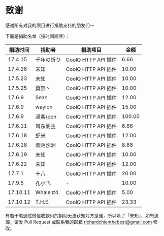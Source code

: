 # 致谢

感谢所有对我的项目进行捐助支持的朋友们～

下面是捐助名单（按时间顺序）：

| 捐助时间 | 捐助者 | 捐助项目 | 金额 |
| ------- | ------ | ------- | ---- |
| 17.4.15 | 千年の祈り | CoolQ HTTP API 插件 | 6.66 |
| 17.4.28 | 未知 | CoolQ HTTP API 插件 | 10.00 |
| 17.5.23 | 未知 | CoolQ HTTP API 插件 | 10.00 |
| 17.5.25 | 莫奈丶 | CoolQ HTTP API 插件 | 10.00 |
| 17.6.9 | Sean | CoolQ HTTP API 插件 | 12.00 |
| 17.6.9 | waylon | CoolQ HTTP API 插件 | 15.00 |
| 17.6.9 | 濄客/pch | CoolQ HTTP API 插件 | 100.00 |
| 17.6.11 | 耳东阁主 | CoolQ HTTP API 插件 | 6.66 |
| 17.6.18 | 虾米 | CoolQ HTTP API 插件 | 12.00 |
| 17.6.18 | 紫陌沙洲 | CoolQ HTTP API 插件 | 8.88 |
| 17.6.19 | 未知 | CoolQ HTTP API 插件 | 10.00 |
| 17.6.22 | 未知 | CoolQ HTTP API 插件 | 12.00 |
| 17.7.1 | 十八 | CoolQ HTTP API 插件 | 20.00 |
| 17.9.5 | 孔小飞 | - | 10.00 |
| 17.10.11 | Whale \#4 | CoolQ HTTP API 插件 | 5.00 |
| 17.10.12 | T.H.E. | CoolQ HTTP API 插件 | 23.33 |

有若干笔通过微信收款码的捐助无法获知对方是谁，所以填了「未知」，如有遗漏，请发 Pull Request 或联系我的邮箱 richardchienthebest@gmail.com 修改。
